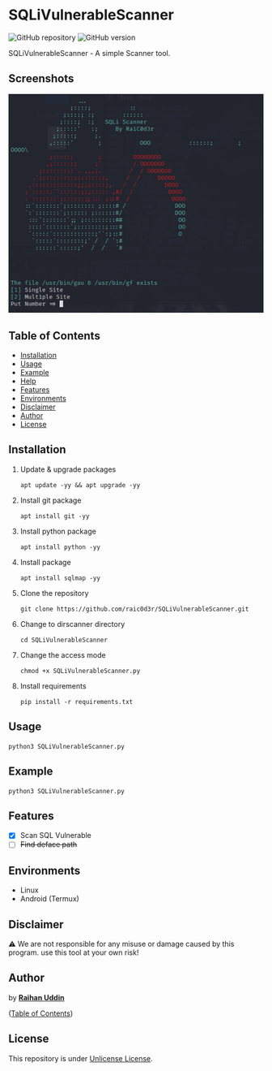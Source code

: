 # SQLiVulnerableScanner

![GitHub repository](https://img.shields.io/badge/raic0d3r-SQLiVulnerableScanner-blue?style=flat-square&logo=github)
![GitHub version](https://img.shields.io/badge/version-1.0-yellow?style=flat-square)

SQLiVulnerableScanner - A simple Scanner tool.

## Screenshots

![Screenshot](https://raw.githubusercontent.com/raic0d3r/SQLiVulnerableScanner/main/Screenshot_2.png?raw=true "Optional Title")

## Table of Contents

- [Installation](#installation)
- [Usage](#usage)
- [Example](#example)
- [Help](#help)
- [Features](#features)
- [Environments](#environments)
- [Disclaimer](#disclaimer)
- [Author](#author)
- [License](#license)

## Installation

1. Update & upgrade packages
    ```
    apt update -yy && apt upgrade -yy
    ```
    
2. Install git package
    ```
    apt install git -yy
    ```
    
3. Install python package
    ```
    apt install python -yy
    ```
    
3. Install package
    ```
    apt install sqlmap -yy
    ```    
    
4. Clone the repository
    ```
    git clone https://github.com/raic0d3r/SQLiVulnerableScanner.git
    ```
5. Change to dirscanner directory
    ```
    cd SQLiVulnerableScanner
    ```
    
6. Change the access mode
    ```
    chmod +x SQLiVulnerableScanner.py
    ```
    
7. Install requirements
    ```
    pip install -r requirements.txt
    ```
    
## Usage

    python3 SQLiVulnerableScanner.py
    
## Example

    python3 SQLiVulnerableScanner.py

## Features

   - [x] Scan SQL Vulnerable
   - [ ] ~~Find deface path~~

## Environments

* Linux
* Android (Termux)

## Disclaimer

:warning: We are not responsible for any misuse or damage caused by this program. use this tool at your own risk!

## Author

by [**Raihan Uddin**](https://t.me/raic0d3r)

([Table of Contents](#table-of-contents))

## License

This repository is under [Unlicense License](https://github.com/raic0d3r/SQLiVulnerableScanner/blob/main/LICENSE).
